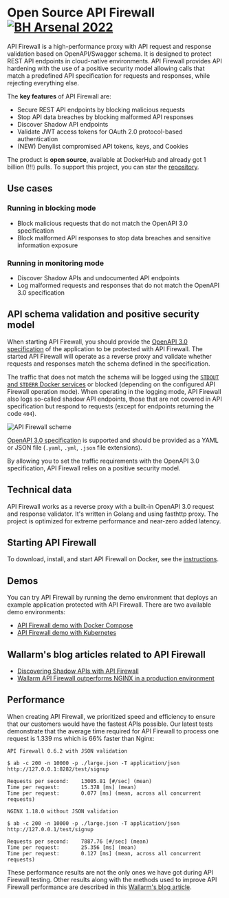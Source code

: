 # Open Source API Firewall [![BH Arsenal 2022](https://raw.githubusercontent.com/afr1ka/api-firewall/main/images/BHA2022.svg?raw=true)](https://www.blackhat.com/us-22/arsenal/schedule/index.html#open-source-api-firewall-new-features--functionalities-28038)

API Firewall is a high-performance proxy with API request and response validation based on OpenAPI/Swagger schema. It is designed to protect REST API endpoints in cloud-native environments. API Firewall provides API hardening with the use of a positive security model allowing calls that match a predefined API specification for requests and responses, while rejecting everything else.

The **key features** of API Firewall are:

* Secure REST API endpoints by blocking malicious requests
* Stop API data breaches by blocking malformed API responses
* Discover Shadow API endpoints
* Validate JWT access tokens for OAuth 2.0 protocol-based authentication
* (NEW) Denylist compromised API tokens, keys, and Cookies

The product is **open source**, available at DockerHub and already got 1 billion (!!!) pulls. To support this project, you can star the [repository](https://hub.docker.com/r/wallarm/api-firewall).

## Use cases

### Running in blocking mode
* Block malicious requests that do not match the OpenAPI 3.0 specification
* Block malformed API responses to stop data breaches and sensitive information exposure

### Running in monitoring mode
* Discover Shadow APIs and undocumented API endpoints
* Log malformed requests and responses that do not match the OpenAPI 3.0 specification

## API schema validation and positive security model

When starting API Firewall, you should provide the [OpenAPI 3.0 specification](https://swagger.io/specification/) of the application to be protected with API Firewall. The started API Firewall will operate as a reverse proxy and validate whether requests and responses match the schema defined in the specification.

The traffic that does not match the schema will be logged using the [`STDOUT` and `STDERR` Docker services](https://docs.docker.com/config/containers/logging/) or blocked (depending on the configured API Firewall operation mode). When operating in the logging mode, API Firewall also logs so-called shadow API endpoints, those that are not covered in API specification but respond to requests (except for endpoints returning the code `404`).

![API Firewall scheme](https://github.com/wallarm/api-firewall/blob/main/images/Firewall%20opensource%20-%20vertical.gif?raw=true)

[OpenAPI 3.0 specification](https://swagger.io/specification/) is supported and should be provided as a YAML or JSON file (`.yaml`, `.yml`, `.json` file extensions).

By allowing you to set the traffic requirements with the OpenAPI 3.0 specification, API Firewall relies on a positive security model.

## Technical data

API Firewall works as a reverse proxy with a built-in OpenAPI 3.0 request and response validator. It's written in Golang and using fasthttp proxy. The project is optimized for extreme performance and near-zero added latency.

## Starting API Firewall

To download, install, and start API Firewall on Docker, see the [instructions](https://docs.wallarm.com/api-firewall/installation-guides/docker-container/).

## Demos

You can try API Firewall by running the demo environment that deploys an example application protected with API Firewall. There are two available demo environments:

* [API Firewall demo with Docker Compose](https://github.com/wallarm/api-firewall/tree/main/demo/docker-compose)
* [API Firewall demo with Kubernetes](https://github.com/wallarm/api-firewall/tree/main/demo/kubernetes)

## Wallarm's blog articles related to API Firewall

* [Discovering Shadow APIs with API Firewall](https://lab.wallarm.com/discovering-shadow-apis-with-a-api-firewall/)
* [Wallarm API Firewall outperforms NGINX in a production environment](https://lab.wallarm.com/wallarm-api-firewall-outperforms-nginx-in-a-production-environment/)

## Performance

When creating API Firewall, we prioritized speed and efficiency to ensure that our customers would have the fastest APIs possible. Our latest tests demonstrate that the average time required for API Firewall to process one request is 1.339 ms which is 66% faster than Nginx:

```
API Firewall 0.6.2 with JSON validation

$ ab -c 200 -n 10000 -p ./large.json -T application/json http://127.0.0.1:8282/test/signup

Requests per second:    13005.81 [#/sec] (mean)
Time per request:       15.378 [ms] (mean)
Time per request:       0.077 [ms] (mean, across all concurrent requests)

NGINX 1.18.0 without JSON validation

$ ab -c 200 -n 10000 -p ./large.json -T application/json http://127.0.0.1/test/signup

Requests per second:    7887.76 [#/sec] (mean)
Time per request:       25.356 [ms] (mean)
Time per request:       0.127 [ms] (mean, across all concurrent requests)
```

These performance results are not the only ones we have got during API Firewall testing. Other results along with the methods used to improve API Firewall performance are described in this [Wallarm's blog article](https://lab.wallarm.com/wallarm-api-firewall-outperforms-nginx-in-a-production-environment/).

